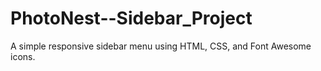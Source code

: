 # PhotoNest--Sidebar_Project
A simple responsive sidebar menu using HTML, CSS, and Font Awesome icons.
